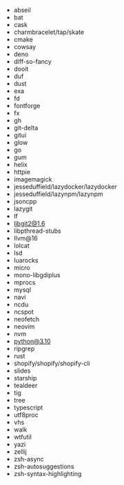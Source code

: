 - abseil
- bat
- cask
- charmbracelet/tap/skate
- cmake
- cowsay
- deno
- diff-so-fancy
- dooit
- duf
- dust
- exa
- fd
- fontforge
- fx
- gh
- git-delta
- gitui
- glow
- go
- gum
- helix
- httpie
- imagemagick
- jesseduffield/lazydocker/lazydocker
- jesseduffield/lazynpm/lazynpm
- jsoncpp
- lazygit
- lf
- libgit2@1.6
- libpthread-stubs
- llvm@16
- lolcat
- lsd
- luarocks
- micro
- mono-libgdiplus
- mprocs
- mysql
- navi
- ncdu
- ncspot
- neofetch
- neovim
- nvm
- python@3.10
- ripgrep
- rust
- shopify/shopify/shopify-cli
- slides
- starship
- tealdeer
- tig
- tree
- typescript
- utf8proc
- vhs
- walk
- wtfutil
- yazi
- zellij
- zsh-async
- zsh-autosuggestions
- zsh-syntax-highlighting
